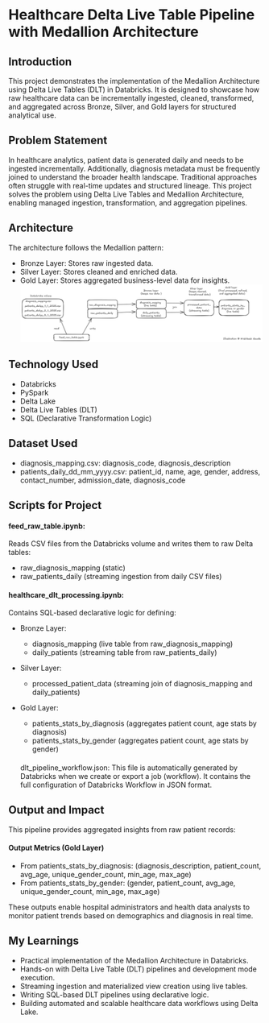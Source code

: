 # Healthcare Delta Live Table Pipeline with Medallion Architecture

## Introduction
This project demonstrates the implementation of the Medallion Architecture using Delta Live Tables (DLT) in Databricks. It is designed to showcase how raw healthcare data can be incrementally ingested, cleaned, transformed, and aggregated across Bronze, Silver, and Gold layers for structured analytical use.

## Problem Statement
In healthcare analytics, patient data is generated daily and needs to be ingested incrementally. Additionally, diagnosis metadata must be frequently joined to understand the broader health landscape. Traditional approaches often struggle with real-time updates and structured lineage. This project solves the problem using Delta Live Tables and Medallion Architecture, enabling managed ingestion, transformation, and aggregation pipelines.

## Architecture
The architecture follows the Medallion pattern:
- Bronze Layer: Stores raw ingested data.
- Silver Layer: Stores cleaned and enriched data.
- Gold Layer: Stores aggregated business-level data for insights.
![Project Architecture](Healthcare-Delta-Live-Table-Pipeline-with-Medallion-Architecture.png)

## Technology Used
- Databricks
- PySpark
- Delta Lake
- Delta Live Tables (DLT)
- SQL (Declarative Transformation Logic)

## Dataset Used
- diagnosis_mapping.csv: diagnosis_code, diagnosis_description
- patients_daily_dd_mm_yyyy.csv: patient_id, name, age, gender, address, contact_number, admission_date, diagnosis_code

## Scripts for Project
#### feed_raw_table.ipynb:
Reads CSV files from the Databricks volume and writes them to raw Delta tables:
- raw_diagnosis_mapping (static)
- raw_patients_daily (streaming ingestion from daily CSV files)

#### healthcare_dlt_processing.ipynb:
Contains SQL-based declarative logic for defining:
- Bronze Layer:
  - diagnosis_mapping (live table from raw_diagnosis_mapping)
  - daily_patients (streaming table from raw_patients_daily)

- Silver Layer:
  - processed_patient_data (streaming join of diagnosis_mapping and daily_patients)

- Gold Layer:
  - patients_stats_by_diagnosis (aggregates patient count, age stats by diagnosis)
  - patients_stats_by_gender (aggregates patient count, age stats by gender) 

  #### 
  dlt_pipeline_workflow.json: This file is automatically generated by Databricks when we create or export a job (workflow). It contains the full configuration of Databricks Workflow in JSON format.

## Output and Impact
This pipeline provides aggregated insights from raw patient records:

#### Output Metrics (Gold Layer)
- From patients_stats_by_diagnosis: (diagnosis_description, patient_count, avg_age, unique_gender_count, min_age, max_age)
- From patients_stats_by_gender: (gender, patient_count, avg_age, unique_gender_count, min_age, max_age)

These outputs enable hospital administrators and health data analysts to monitor patient trends based on demographics and diagnosis in real time.

## My Learnings
- Practical implementation of the Medallion Architecture in Databricks.
- Hands-on with Delta Live Table (DLT) pipelines and development mode execution.
- Streaming ingestion and materialized view creation using live tables.
- Writing SQL-based DLT pipelines using declarative logic.
- Building automated and scalable healthcare data workflows using Delta Lake.

